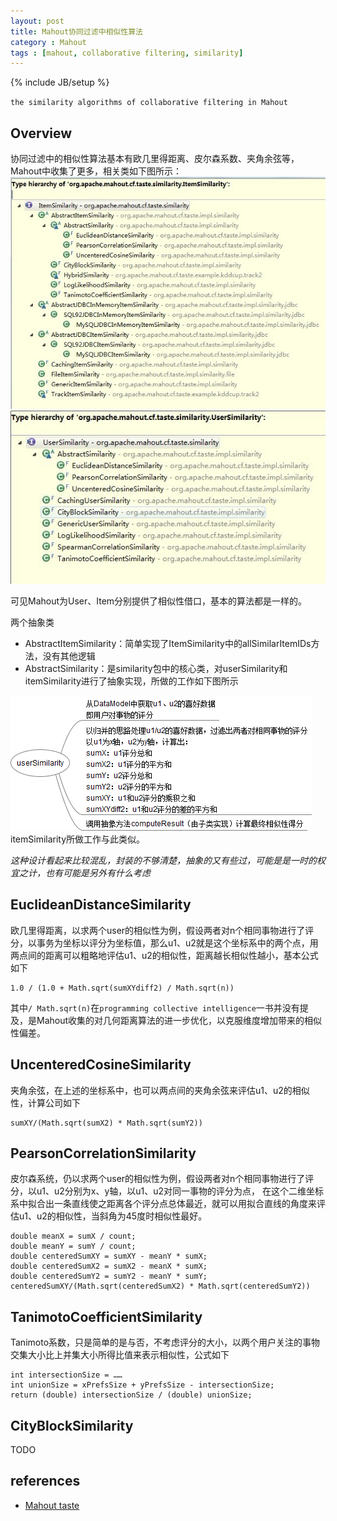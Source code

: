```yaml
---
layout: post
title: Mahout协同过滤中相似性算法
category : Mahout
tags : [mahout, collaborative filtering, similarity]
---
```

{% include JB/setup %}
 
`the similarity algorithms of collaborative filtering in Mahout`

## Overview
协同过滤中的相似性算法基本有欧几里得距离、皮尔森系数、夹角余弦等，Mahout中收集了更多，相关类如下图所示：  
![ItemSimilarity](https://github.com/gengmzh/gengmzh.github.com/raw/master/_includes/mahout/ItemSimilarity.jpg)  
![UserSimilarity](https://github.com/gengmzh/gengmzh.github.com/raw/master/_includes/mahout/UserSimilarity.jpg)  

可见Mahout为User、Item分别提供了相似性借口，基本的算法都是一样的。  

两个抽象类  

+ AbstractItemSimilarity：简单实现了ItemSimilarity中的allSimilarItemIDs方法，没有其他逻辑
+ AbstractSimilarity：是similarity包中的核心类，对userSimilarity和itemSimilarity进行了抽象实现，所做的工作如下图所示

![AbstractSimilarity.userSimilarity](https://github.com/gengmzh/gengmzh.github.com/raw/master/_includes/mahout/AbstractSimilarity.png)  
itemSimilarity所做工作与此类似。

*这种设计看起来比较混乱，封装的不够清楚，抽象的又有些过，可能是是一时的权宜之计，也有可能是另外有什么考虑*

## EuclideanDistanceSimilarity
欧几里得距离，以求两个user的相似性为例，假设两者对n个相同事物进行了评分，以事务为坐标以评分为坐标值，那么u1、u2就是这个坐标系中的两个点，用两点间的距离可以粗略地评估u1、u2的相似性，距离越长相似性越小，基本公式如下  

	1.0 / (1.0 + Math.sqrt(sumXYdiff2) / Math.sqrt(n))

其中`/ Math.sqrt(n)`在`programming collective intelligence`一书并没有提及，是Mahout收集的对几何距离算法的进一步优化，以克服维度增加带来的相似性偏差。

## UncenteredCosineSimilarity
夹角余弦，在上述的坐标系中，也可以两点间的夹角余弦来评估u1、u2的相似性，计算公司如下  

	sumXY/(Math.sqrt(sumX2) * Math.sqrt(sumY2))

## PearsonCorrelationSimilarity
皮尔森系统，仍以求两个user的相似性为例，假设两者对n个相同事物进行了评分，以u1、u2分别为x、y轴，以u1、u2对同一事物的评分为点，
在这个二维坐标系中拟合出一条直线使之距离各个评分点总体最近，就可以用拟合直线的角度来评估u1、u2的相似性，当斜角为45度时相似性最好。

	double meanX = sumX / count;
	double meanY = sumY / count;
	double centeredSumXY = sumXY - meanY * sumX;
	double centeredSumX2 = sumX2 - meanX * sumX;
	double centeredSumY2 = sumY2 - meanY * sumY;
	centeredSumXY/(Math.sqrt(centeredSumX2) * Math.sqrt(centeredSumY2))

## TanimotoCoefficientSimilarity
Tanimoto系数，只是简单的是与否，不考虑评分的大小，以两个用户关注的事物交集大小比上并集大小所得比值来表示相似性，公式如下

	int intersectionSize = ……
    int unionSize = xPrefsSize + yPrefsSize - intersectionSize;
    return (double) intersectionSize / (double) unionSize;

## CityBlockSimilarity
TODO

## references
+ [Mahout taste](http://mahout.apache.org//taste.html)
